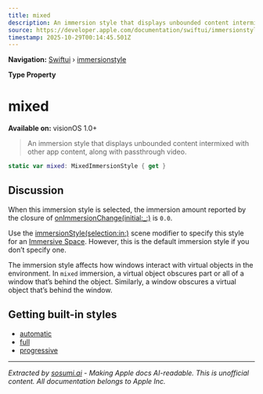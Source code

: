 ```yaml
---
title: mixed
description: An immersion style that displays unbounded content intermixed with other app content, along with passthrough video.
source: https://developer.apple.com/documentation/swiftui/immersionstyle/mixed
timestamp: 2025-10-29T00:14:45.501Z
---
```


**Navigation:** [Swiftui](/documentation/swiftui) › [immersionstyle](/documentation/swiftui/immersionstyle)

**Type Property**

# mixed

**Available on:** visionOS 1.0+

> An immersion style that displays unbounded content intermixed with other app content, along with passthrough video.

```swift
static var mixed: MixedImmersionStyle { get }
```

## Discussion

When this immersion style is selected, the immersion amount reported by the closure of [onImmersionChange(initial:_:)](/documentation/swiftui/view/onimmersionchange(initial:_:)) is `0.0`.

Use the [immersionStyle(selection:in:)](/documentation/swiftui/scene/immersionstyle(selection:in:)) scene modifier to specify this style for an [Immersive Space](/documentation/swiftui/immersivespace). However, this is the default immersion style if you don’t specify one.

The immersion style affects how windows interact with virtual objects in the environment. In `mixed` immersion, a virtual object obscures part or all of a window that’s behind the object. Similarly, a window obscures a virtual object that’s behind the window.

## Getting built-in styles

- [automatic](/documentation/swiftui/immersionstyle/automatic)
- [full](/documentation/swiftui/immersionstyle/full)
- [progressive](/documentation/swiftui/immersionstyle/progressive)

---

*Extracted by [sosumi.ai](https://sosumi.ai) - Making Apple docs AI-readable.*
*This is unofficial content. All documentation belongs to Apple Inc.*
